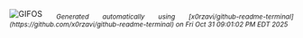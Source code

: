 <div align="justify">
<picture>
    <source media="(prefers-color-scheme: dark)" srcset="https://i.ibb.co/tyJVypz/output-gif.gif">
    <source media="(prefers-color-scheme: light)" srcset="https://i.ibb.co/tyJVypz/output-gif.gif">
    <img alt="GIFOS" src="https://i.ibb.co/tyJVypz/output-gif.gif">
</picture>
<sub><i>Generated automatically using [x0rzavi/github-readme-terminal](https://github.com/x0rzavi/github-readme-terminal) on Fri Oct 31 09:01:02 PM EDT 2025</i></sub>
</div>

<!--  -->
